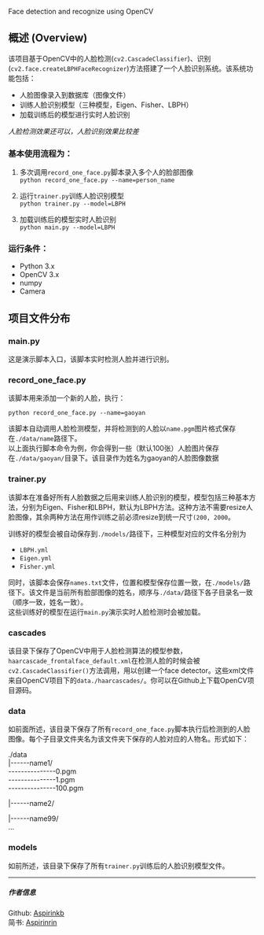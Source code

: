 Face detection and recognize using OpenCV

## 概述 (Overview)
该项目基于OpenCV中的人脸检测(`cv2.CascadeClassifier`)、识别(`cv2.face.createLBPHFaceRecognizer`)方法搭建了一个人脸识别系统。该系统功能包括：
* 人脸图像录入到数据库（图像文件）
* 训练人脸识别模型（三种模型，Eigen、Fisher、LBPH）
* 加载训练后的模型进行实时人脸识别  

*人脸检测效果还可以，人脸识别效果比较差*

### 基本使用流程为：
1. 多次调用`record_one_face.py`脚本录入多个人的脸部图像   
```python record_one_face.py --name=person_name```   

2. 运行`trainer.py`训练人脸识别模型   
```python trainer.py --model=LBPH```

3. 加载训练后的模型实时人脸识别   
```python main.py --model=LBPH```
### 运行条件：
* Python 3.x
* OpenCV 3.x
* numpy
* Camera

## 项目文件分布

### main.py
这是演示脚本入口，该脚本实时检测人脸并进行识别。

### record_one_face.py
该脚本用来添加一个新的人脸，执行：
```
python record_one_face.py --name=gaoyan
```
该脚本自动调用人脸检测模型，并将检测到的人脸以`name.pgm`图片格式保存在`./data/name`路径下。   
以上面执行脚本命令为例，你会得到一些（默认100张）人脸图片保存在`./data/gaoyan/`目录下。该目录作为姓名为gaoyan的人脸图像数据


### trainer.py
该脚本在准备好所有人脸数据之后用来训练人脸识别的模型，模型包括三种基本方法，分别为Eigen、Fisher和LBPH，默认为LBPH方法。这种方法不需要resize人脸图像，其余两种方法在用作训练之前必须resize到统一尺寸`(200, 2000`。   

训练好的模型会被自动保存到`./models/`路径下，三种模型对应的文件名分别为   
* `LBPH.yml`
* `Eigen.yml`
* `Fisher.yml`   

同时，该脚本会保存`names.txt`文件，位置和模型保存位置一致，在`./models/`路径下。该文件是当前所有脸部图像的姓名，顺序与`./data/`路径下各子目录名一致（顺序一致，姓名一致）。   
这些训练好的模型在运行`main.py`演示实时人脸检测时会被加载。


### cascades
该目录下保存了OpenCV中用于人脸检测算法的模型参数，`haarcascade_frontalface_default.xml`在检测人脸的时候会被`cv2.CascadeClassifier()`方法调用，用以创建一个face detector。这些xml文件来自OpenCV项目下的`data./haarcascades/`。你可以在Github上下载OpenCV项目源码。

### data
如前面所述，该目录下保存了所有`record_one_face.py`脚本执行后检测到的人脸图像。每个子目录文件夹名为该文件夹下保存的人脸对应的人物名。形式如下：   

./data   
|------name1/   
---------------0.pgm   
---------------1.pgm   
---------------100.pgm   

|------name2/     

|------name99/   
...   


### models
如前所述，该目录下保存了所有`trainer.py`训练后的人脸识别模型文件。   

***
##### 作者信息    
Github: [Aspirinkb](https://github.com/Aspirinkb)   
简书: [Aspirinrin](http://www.jianshu.com/u/4c432a56a21a)

